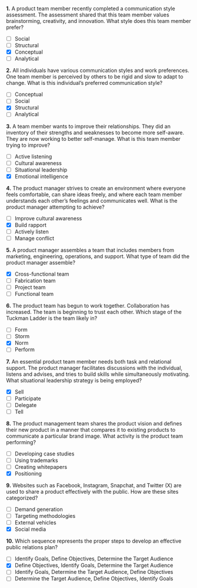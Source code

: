 **1.** A product team member recently completed a communication style assessment. The assessment shared that this team member values brainstorming, creativity, and innovation. What style does this team member prefer?
- [ ] Social
- [ ] Structural
- [x] Conceptual
- [ ] Analytical

**2.** All individuals have various communication styles and work preferences. One team member is perceived by others to be rigid and slow to adapt to change. What is this individual’s preferred communication style?
- [ ] Conceptual
- [ ] Social
- [x] Structural
- [ ] Analytical

**3.** A team member wants to improve their relationships. They did an inventory of their strengths and weaknesses to become more self-aware. They are now working to better self-manage. What is this team member trying to improve?
- [ ] Active listening
- [ ] Cultural awareness
- [ ] Situational leadership
- [x] Emotional intelligence

**4.** The product manager strives to create an environment where everyone feels comfortable, can share ideas freely, and where each team member understands each other’s feelings and communicates well. What is the product manager attempting to achieve?
- [ ] Improve cultural awareness
- [x] Build rapport
- [ ] Actively listen
- [ ] Manage conflict

**5.** A product manager assembles a team that includes members from marketing, engineering, operations, and support. What type of team did the product manager assemble?
- [x] Cross-functional team
- [ ] Fabrication team
- [ ] Project team
- [ ] Functional team

**6.** The product team has begun to work together. Collaboration has increased. The team is beginning to trust each other. Which stage of the Tuckman Ladder is the team likely in?
- [ ] Form
- [ ] Storm
- [x] Norm
- [ ] Perform

**7.** An essential product team member needs both task and relational support. The product manager facilitates discussions with the individual, listens and advises, and tries to build skills while simultaneously motivating. What situational leadership strategy is being employed?
- [x] Sell
- [ ] Participate
- [ ] Delegate
- [ ] Tell

**8.** The product management team shares the product vision and defines their new product in a manner that compares it to existing products to communicate a particular brand image. What activity is the product team performing?
- [ ] Developing case studies
- [ ] Using trademarks
- [ ] Creating whitepapers
- [x] Positioning

**9.** Websites such as Facebook, Instagram, Snapchat, and Twitter (X) are used to share a product effectively with the public. How are these sites categorized?
- [ ] Demand generation
- [ ] Targeting methodologies
- [ ] External vehicles
- [x] Social media

**10.** Which sequence represents the proper steps to develop an effective public relations plan?
- [ ] Identify Goals, Define Objectives, Determine the Target Audience
- [x] Define Objectives, Identify Goals, Determine the Target Audience
- [ ] Identify Goals, Determine the Target Audience, Define Objectives
- [ ] Determine the Target Audience, Define Objectives, Identify Goals
